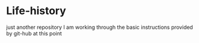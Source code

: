 # Life-history
just another repository
 I am working through the basic instructions provided by git-hub at this point
 
